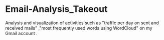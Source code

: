 # Email-Analysis_Takeout
Analysis and visualization of activities such as "traffic per day on sent and received mails" ,"most frequently used words using WordCloud" on my Gmail account .
